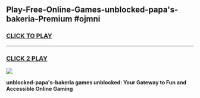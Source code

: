 
## Play-Free-Online-Games-unblocked-papa's-bakeria-Premium #ojmni
<h3>
<a href="https://premium.freeplayer.one?title=unblocked-papa's-bakeria&ref=8M">CLICK TO PLAY</a></h3>
<hr>

<h3>
<a href="https://premium.freeplayer.one?title=unblocked-papa's-bakeria&ref=8M">CLICK 2 PLAY</a>
  
</h3>

<a href="https://premium.freeplayer.one?title=unblocked-papa's-bakeria&ref=8M"><img src="https://clearcache.store/games.png"></a>


**unblocked-papa's-bakeria games unblocked: Your Gateway to Fun and Accessible Online Gaming**
